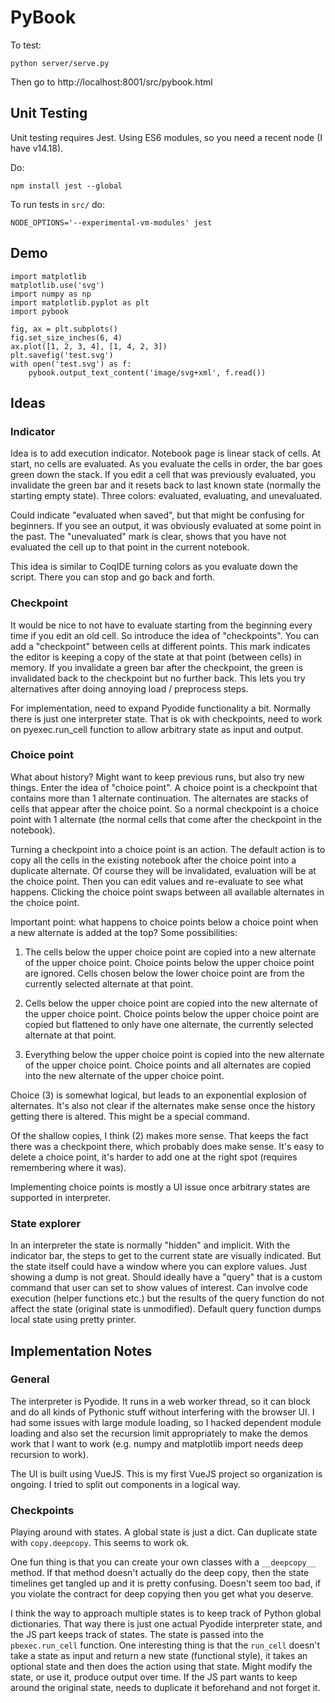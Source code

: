 # PyBook

To test:

    python server/serve.py

Then go to http://localhost:8001/src/pybook.html

## Unit Testing

Unit testing requires Jest. Using ES6 modules, so you need a recent node (I have v14.18).

Do:

    npm install jest --global

To run tests in `src/` do:

    NODE_OPTIONS='--experimental-vm-modules' jest

## Demo

    import matplotlib
    matplotlib.use('svg')
    import numpy as np
    import matplotlib.pyplot as plt
    import pybook

    fig, ax = plt.subplots()
    fig.set_size_inches(6, 4)
    ax.plot([1, 2, 3, 4], [1, 4, 2, 3])
    plt.savefig('test.svg')
    with open('test.svg') as f:
        pybook.output_text_content('image/svg+xml', f.read())

## Ideas

### Indicator

Idea is to add execution indicator. Notebook page is linear stack of cells. At start, no cells are evaluated. As you evaluate the cells
in order, the bar goes green down the stack. If you edit a cell that was previously evaluated, you invalidate the green bar and it
resets back to last known state (normally the starting empty state). Three colors: evaluated, evaluating, and unevaluated.

Could indicate "evaluated when saved", but that might be confusing for beginners. If you see an output, it was obviously evaluated
at some point in the past. The "unevaluated" mark is clear, shows that you have not evaluated the cell up to that point in the current
notebook.

This idea is similar to CoqIDE turning colors as you evaluate down the script. There you can stop and go back and forth.

### Checkpoint

It would be nice to not have to evaluate starting from the beginning every time if you edit an old cell. So introduce the idea of
"checkpoints". You can add a "checkpoint" between cells at different points. This mark indicates the editor is keeping a copy of
the state at that point (between cells) in memory. If you invalidate a green bar after the checkpoint, the green is invalidated
back to the checkpoint but no further back. This lets you try alternatives after doing annoying load / preprocess steps.

For implementation, need to expand Pyodide functionality a bit. Normally there is just one interpreter state. That is ok
with checkpoints, need to work on pyexec.run_cell function to allow arbitrary state as input and output.

### Choice point

What about history? Might want to keep previous runs, but also try new things. Enter the idea of "choice point". A choice point
is a checkpoint that contains more than 1 alternate continuation. The alternates are stacks of cells that appear after the choice
point. So a normal checkpoint is a choice point with 1 alternate (the normal cells that come after the checkpoint in the notebook).

Turning a checkpoint into a choice point is an action. The default action is to copy all the cells in the existing notebook after
the choice point into a duplicate alternate. Of course they will be invalidated, evaluation will be at the choice point. Then you
can edit values and re-evaluate to see what happens. Clicking the choice point swaps between all available alternates in the
choice point.

Important point: what happens to choice points below a choice point when a new alternate is added at the top? Some possibilities:

1) The cells below the upper choice point are copied into a new alternate of the upper choice point. Choice points below the upper
choice point are ignored. Cells chosen below the lower choice point are from the currently selected alternate at that point.

2) Cells below the upper choice point are copied into the new alternate of the upper choice point. Choice points below the upper
choice point are copied but flattened to only have one alternate, the currently selected alternate at that point.

3) Everything below the upper choice point is copied into the new alternate of the upper choice point. Choice points and all
alternates are copied into the new alternate of the upper choice point.

Choice (3) is somewhat logical, but leads to an exponential explosion of alternates. It's also not clear if the alternates make
sense once the history getting there is altered. This might be a special command.

Of the shallow copies, I think (2) makes more sense. That keeps the fact there was a checkpoint there, which probably does make
sense. It's easy to delete a choice point, it's harder to add one at the right spot (requires remembering where it was).

Implementing choice points is mostly a UI issue once arbitrary states are supported in interpreter.

### State explorer

In an interpreter the state is normally "hidden" and implicit. With the indicator bar, the steps to get to the current state are visually
indicated. But the state itself could have a window where you can explore values. Just showing a dump is not great. Should ideally
have a "query" that is a custom command that user can set to show values of interest. Can involve code execution (helper functions etc.)
but the results of the query function do not affect the state (original state is unmodified). Default query function dumps local
state using pretty printer.


## Implementation Notes

### General

The interpreter is Pyodide. It runs in a web worker thread, so it can block and do all kinds of Pythonic stuff without interfering with
the browser UI. I had some issues with large module loading, so I hacked dependent module loading and also set the recursion limit
appropriately to make the demos work that I want to work (e.g. numpy and matplotlib import needs deep recursion to work).

The UI is built using VueJS. This is my first VueJS project so organization is ongoing. I tried to split out components in a logical way.

### Checkpoints

Playing around with states. A global state is just a dict. Can duplicate state with `copy.deepcopy`. This seems to work ok.

One fun thing is that you can create your own classes with a `__deepcopy__` method. If that method doesn't actually do the deep copy,
then the state timelines get tangled up and it is pretty confusing. Doesn't seem too bad, if you violate the contract for deep copying
then you get what you deserve.

I think the way to approach multiple states is to keep track of Python global dictionaries. That way there is just one actual Pyodide
interpreter state, and the JS part keeps track of states. The state is passed into the `pbexec.run_cell` function. One interesting thing
is that the `run_cell` doesn't take a state as input and return a new state (functional style), it takes an optional state and then
does the action using that state. Might modify the state, or use it, produce output over time. If the JS part wants to keep around
the original state, needs to duplicate it beforehand and not forget it.

